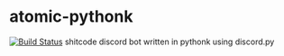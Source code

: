 # atomic-pythonk
[![Build Status](https://travis-ci.org/MDMCK10/atomic-pythonk.svg?branch=master)](https://travis-ci.org/MDMCK10/atomic-pythonk)
shitcode discord bot written in pythonk using discord.py
